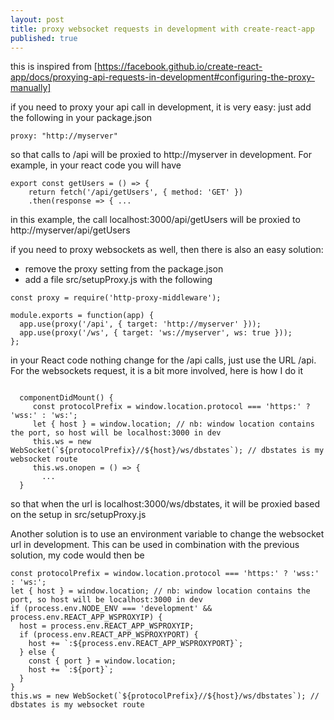 ```yaml
---
layout: post
title: proxy websocket requests in development with create-react-app
published: true
---
```


this is inspired from [https://facebook.github.io/create-react-app/docs/proxying-api-requests-in-development#configuring-the-proxy-manually] 


if you need to proxy your api call in development, it is very easy: just add the following in your package.json

```
proxy: "http://myserver"
```

so that calls to /api will be proxied to http://myserver in development. For example, in your react code you will have



``` 
export const getUsers = () => {
    return fetch('/api/getUsers', { method: 'GET' })
    .then(response => { ...

```

in this example, the call localhost:3000/api/getUsers will be proxied to http://myserver/api/getUsers

if you need to proxy websockets as well, then there is also an easy solution:
* remove the proxy setting from the package.json
* add a file src/setupProxy.js with the following

```
const proxy = require('http-proxy-middleware');

module.exports = function(app) {
  app.use(proxy('/api', { target: 'http://myserver' }));
  app.use(proxy('/ws', { target: 'ws://myserver', ws: true }));
};

```
in your React code nothing change for the /api calls, just use the URL /api. For the websockets request, it is a bit more involved, 
here is how I do it

```

  componentDidMount() {
     const protocolPrefix = window.location.protocol === 'https:' ? 'wss:' : 'ws:';
     let { host } = window.location; // nb: window location contains the port, so host will be localhost:3000 in dev
     this.ws = new WebSocket(`${protocolPrefix}//${host}/ws/dbstates`); // dbstates is my websocket route
     this.ws.onopen = () => {
       ...
  }

```
so that when the url is localhost:3000/ws/dbstates, it will be proxied based on the setup in src/setupProxy.js

Another solution is to use an environment variable to change the websocket url in development. This can be used in combination with the previous solution, my code would then be

```
const protocolPrefix = window.location.protocol === 'https:' ? 'wss:' : 'ws:';
let { host } = window.location; // nb: window location contains the port, so host will be localhost:3000 in dev
if (process.env.NODE_ENV === 'development' && process.env.REACT_APP_WSPROXYIP) {
  host = process.env.REACT_APP_WSPROXYIP;
  if (process.env.REACT_APP_WSPROXYPORT) {
    host += `:${process.env.REACT_APP_WSPROXYPORT}`;
  } else {
    const { port } = window.location;
    host += `:${port}`;
  }
}
this.ws = new WebSocket(`${protocolPrefix}//${host}/ws/dbstates`); // dbstates is my websocket route

```


